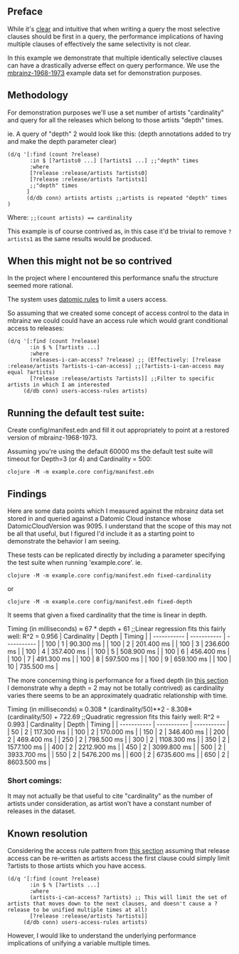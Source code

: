 ## Preface ##

While it's [clear](https://docs.datomic.com/cloud/best.html#most-selective-clauses-first) and intuitive that when writing a query the most selective clauses should be first in a query, the performance implications of having multiple clauses of effectively the same selectivity is not clear.

In this example we demonstrate that multiple identically selective clauses can have a drastically adverse effect on query performance.
We use the [mbrainz-1968-1973](https://github.com/Datomic/mbrainz-importer) example data set for demonstration purposes.

## Methodology ##

For demonstration purposes we'll use a set number of artists "cardinality" and query for all the releases which belong to those artists "depth" times.


ie. A query of "depth" 2 would look like this: (depth annotations added to try and make the depth parameter clear)

```
(d/q '[:find (count ?release)
       :in $ [?artists0 ...] [?artists1 ...] ;;"depth" times
       :where
       [?release :release/artists ?artists0]
       [?release :release/artists ?artists1]
       ;;"depth" times
      ]
      (d/db conn) artists artists ;;artists is repeated "depth" times
)
```
Where:
`;;(count artists) == cardinality`

This example is of course contrived as, in this case it'd be trivial to remove `?artists1` as the same results would be produced.

## <a name="not-so-contrived"></a>When this might not be so contrived ##

In the project where I encountered this performance snafu the structure seemed more rational.

The system uses [datomic rules](https://docs.datomic.com/cloud/query/query-data-reference.html#rules) to limit a users access.

So assuming that we created some concept of access control to the data in mbrainz we could could have an access rule which would grant conditional access to releases:

```
(d/q '[:find (count ?release)
       :in $ % [?artists ...]
       :where
       (releases-i-can-access? ?release) ;; (Effectively: [?release :release/artists ?artists-i-can-access] ;;(?artists-i-can-access may equal ?artists)
       [?release :release/artists ?artists]] ;;Filter to specific artists in which I am interested
     (d/db conn) users-access-rules artists)
```

## Running the default test suite: ##
Create config/manifest.edn and fill it out appropriately to point at a restored version of mbrainz-1968-1973.



Assuming you're using the default 60000 ms the default test suite will timeout for Depth=3 (or 4) and Cardinality = 500:
```
clojure -M -m example.core config/manifest.edn
```

## Findings ##
Here are some data points which I measured against the mbrainz data set stored in and queried against a Datomic Cloud instance whose DatomicCloudVersion was 9095.
I understand that the scope of this may not be all that useful, but I figured I'd include it as a starting point to demonstrate the behavior I am seeing.

These tests can be replicated directly by including a parameter specifying the test suite when running 'example.core'.
ie.
```
clojure -M -m example.core config/manifest.edn fixed-cardinality
```
or
```
clojure -M -m example.core config/manifest.edn fixed-depth
```


It seems that given a fixed cardinality that the time is linear in depth.

Timing (in milliseconds) ≈ 67 \* depth + 61 ;;Linear regression fits this fairly well: R^2 = 0.956
| Cardinality | Depth       | Timing      |
| ----------- | ----------- | ----------- |
| 100         | 1           | 90.300 ms   |
| 100         | 2           | 201.400 ms  |
| 100         | 3           | 236.600 ms  |
| 100         | 4           | 357.400 ms  |
| 100         | 5           | 508.900 ms  |
| 100         | 6           | 456.400 ms  |
| 100         | 7           | 491.300 ms  |
| 100         | 8           | 597.500 ms  |
| 100         | 9           | 659.100 ms  |
| 100         | 10          | 735.500 ms  |

The more concerning thing is performance for a fixed depth (in [this section](#not-so-contrived) I demonstrate why a depth = 2 may not be totally contrived) as cardinality varies there seems to be an approximately quadratic relationship with time.

Timing (in milliseconds) ≈ 0.308 \* (cardinality/50)\*\*2 - 8.308\*(cardinality/50) + 722.69 ;;Quadratic regression fits this fairly well: R^2 = 0.993
| Cardinality | Depth       | Timing      |
| ----------- | ----------- | ----------- |
|  50         | 2           | 117.300 ms  |
| 100         | 2           | 170.000 ms  |
| 150         | 2           | 346.400 ms  |
| 200         | 2           | 469.400 ms  |
| 250         | 2           | 798.500 ms  |
| 300         | 2           | 1108.300 ms |
| 350         | 2           | 1577.100 ms |
| 400         | 2           | 2212.900 ms |
| 450         | 2           | 3099.800 ms |
| 500         | 2           | 3933.700 ms |
| 550         | 2           | 5476.200 ms |
| 600         | 2           | 6735.600 ms |
| 650         | 2           | 8603.500 ms |

### Short comings: ###
It may not actually be that useful to cite "cardinality" as the number of artists under consideration, as artist won't have a constant number of releases in the dataset.

## Known resolution ##

Considering the access rule pattern from [this section](#not-so-contrived) assuming that release access can be re-written as artists access the first clause could simply limit ?artists to those artists which you have access.

```
(d/q '[:find (count ?release)
       :in $ % [?artists ...]
       :where
       (artists-i-can-access? ?artists) ;; This will limit the set of artists that moves down to the next clauses, and doesn't cause a ?release to be unified multiple times at all)
       [?release :release/artists ?artists]]
     (d/db conn) users-access-rules artists)
```

However, I would like to understand the underlying performance implications of unifying a variable multiple times.
